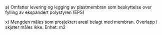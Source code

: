 a) Omfatter levering og legging av plastmembran som beskyttelse over fylling av ekspandert polystyren (EPS)

x) Mengden måles som prosjektert areal belagt med membran. Overlapp i skjøter måles ikke. Enhet: m2

